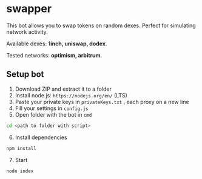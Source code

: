 # swapper

This bot allows you to swap tokens on random dexes. 
Perfect for simulating network activity.

Available dexes: <b>1inch, uniswap, dodex</b>.

Tested networks: <b>optimism, arbitrum</b>.

## Setup bot
1) Download ZIP and extract it to a folder
2) Install node.js: `https://nodejs.org/en/` (LTS)
3) Paste your private keys in `privateKeys.txt` , each proxy on a new line
4) Fill your settings in `config.js`
5) Open folder with the bot in `cmd`
```bash
cd <path to folder with script>
```
6) Install dependencies
```bash
npm install
```
7) Start
```bash
node index
```
